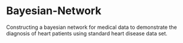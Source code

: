 # Bayesian-Network
Constructing a bayesian network for medical data to demonstrate the diagnosis of heart patients using standard heart disease data set.
